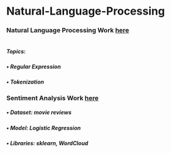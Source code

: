 # Natural-Language-Processing

### Natural Language Processing Work [here](https://github.com/Muhammad-Usama-07/Natural-Language-Processing/tree/main/NLP_Basics)
##### <br>Topics: <br>
##### • Regular Expression
##### • Tokenization
### Sentiment Analysis Work [here](https://github.com/Muhammad-Usama-07/Natural-Language-Processing/tree/main/Sentiment_Analysis)
##### • **Dataset:** movie reviews
##### • **Model:** Logistic Regression
##### • **Libraries:** sklearn, WordCloud

